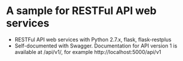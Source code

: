 A sample for RESTFul API web services
============

* RESTFul API web services with Python 2.7.x, flask, flask-restplus
* Self-documented with Swagger. Documentation for API version 1 is available at /api/v1/, for example http://localhost:5000/api/v1 